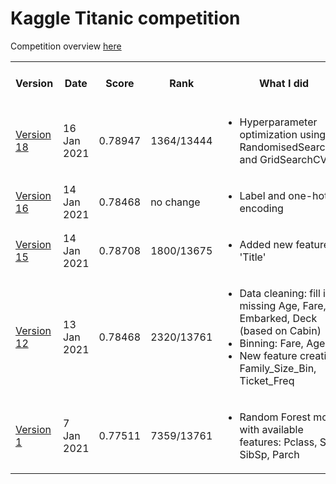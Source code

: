 # Kaggle Titanic competition

Competition overview [here](https://www.kaggle.com/c/titanic/overview)

<table style="margin-left:auto; margin-right:auto">

  <tr>
    <th style="text-align:center">Version</th>
    <th style="text-align:center">Date</th>
    <th style="text-align:center">Score</th>
    <th style="text-align:center">Rank</th>
    <th style="text-align:center">What I did</th>
    <th style="text-align:center">Tutorials referred to</th>
  </tr>

  <tr>
    <td><a href="notebooks/Version_18.ipynb">Version 18</a></td>
    <td>16 Jan 2021</td>
    <td>0.78947</td>
    <td>1364/13444</td>
    <td>
      <ul>
        <li>Hyperparameter optimization using RandomisedSearchCV and GridSearchCV
      </ul>
    </td>
    <td>
      <a href="https://www.kaggle.com/mohitsital/random-forest-hyperparameter-tuning">Mohit</a><br>
      <a href="https://towardsdatascience.com/hyperparameter-tuning-the-random-forest-in-python-using-scikit-learn-28d2aa77dd74">Will Koehrsen</a><br>
      </td>
  </tr>

  <tr>
    <td><a href="notebooks/Version_16.ipynb">Version 16</a></td>
    <td>14 Jan 2021</td>
    <td>0.78468</td>
    <td>no change</td>
    <td>
      <ul>
        <li>Label and one-hot encoding
      </ul>
    </td>
    <td><a href="https://towardsdatascience.com/categorical-encoding-using-label-encoding-and-one-hot-encoder-911ef77fb5bd">Dinesh Yadav</a></td>
  </tr>

  <tr>
    <td><a href="notebooks/Version_15.ipynb">Version 15</a></td>
    <td>14 Jan 2021</td>
    <td>0.78708</td>
    <td>1800/13675</td>
    <td>
      <ul>
        <li>Added new feature 'Title'
      </ul>
    </td>
    <td><a href="https://towardsdatascience.com/machine-learning-with-the-titanic-dataset-7f6909e58280">Benedikt Droste</a></td>
  </tr>

  <tr>
    <td><a href="notebooks/Version_12.ipynb">Version 12</a></td>
    <td>13 Jan 2021</td>
    <td>0.78468</td>
    <td>2320/13761</td>
    <td>
      <ul>
        <li>Data cleaning: fill in missing Age, Fare, Embarked, Deck (based on Cabin)</li>
        <li>Binning: Fare, Age</li>
        <li>New feature creation: Family_Size_Bin, Ticket_Freq</li>
      </ul>
    </td>
    <td><a href="https://towardsdatascience.com/machine-learning-with-the-titanic-dataset-7f6909e58280">Benedikt Droste</a></td>
  </tr>

  <tr>
    <td><a href="notebooks/Version_1.ipynb">Version 1</a></td>
    <td>7 Jan 2021</td>
    <td>0.77511</td>
    <td>7359/13761</td>
    <td>
      <ul>
        <li>Random Forest model with available features: Pclass, Sex, SibSp, Parch</li>
      </ul>
    </td>
    <td><a href="https://www.kaggle.com/alexisbcook/titanic-tutorial">Alexis Cook</a></td>
  </tr>

</table>          
